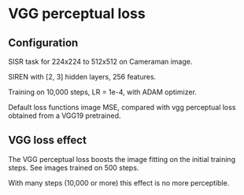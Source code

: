 # VGG perceptual loss

## Configuration

SISR task for 224x224 to 512x512 on Cameraman image.

SIREN with [2, 3] hidden layers, 256 features.

Training on 10,000 steps, LR = 1e-4, with ADAM optimizer.

Default loss functions image MSE, compared with vgg perceptual loss obtained from a VGG19 pretrained.

## VGG loss effect

The VGG perceptual loss boosts the image fitting on the initial training steps. See images trained on 500 steps.

With many steps (10,000 or more) this effect is no more perceptible.